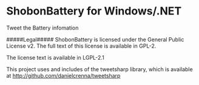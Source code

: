 ShobonBattery for Windows/.NET
==========

Tweet the Battery infomation


#####Legal#####
ShobonBattery is licensed under the General Public
License v2. The full text of this license is available in 
GPL-2.

The license text is available in LGPL-2.1

This project uses and includes of the tweetsharp library,
which is available at http://github.com/danielcrenna/tweetsharp
